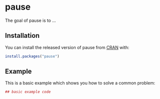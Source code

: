 # pause

The goal of pause is to ...

## Installation

You can install the released version of pause from [CRAN](https://CRAN.R-project.org) with:

``` r
install.packages("pause")
```

## Example

This is a basic example which shows you how to solve a common problem:

``` r
## basic example code
```

